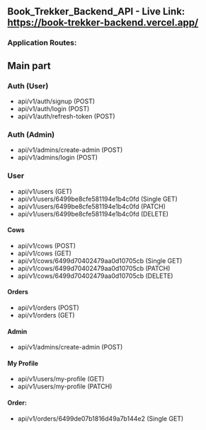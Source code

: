 ## Book_Trekker_Backend_API - Live Link: https://book-trekker-backend.vercel.app/

### Application Routes:

## Main part

### Auth (User)

- api/v1/auth/signup (POST)
- api/v1/auth/login (POST)
- api/v1/auth/refresh-token (POST)

### Auth (Admin)

- api/v1/admins/create-admin (POST)
- api/v1/admins/login (POST)

### User

- api/v1/users (GET)
- api/v1/users/6499be8cfe581194e1b4c0fd (Single GET)
- api/v1/users/6499be8cfe581194e1b4c0fd (PATCH)
- api/v1/users/6499be8cfe581194e1b4c0fd (DELETE)

#### Cows

- api/v1/cows (POST)
- api/v1/cows (GET)
- api/v1/cows/6499d70402479aa0d10705cb (Single GET)
- api/v1/cows/6499d70402479aa0d10705cb (PATCH)
- api/v1/cows/6499d70402479aa0d10705cb (DELETE)

#### Orders

- api/v1/orders (POST)
- api/v1/orders (GET)


#### Admin

- api/v1/admins/create-admin (POST)

#### My Profile

- api/v1/users/my-profile (GET)
- api/v1/users/my-profile (PATCH)

#### Order:

- api/v1/orders/6499de07b1816d49a7b144e2 (Single GET)
